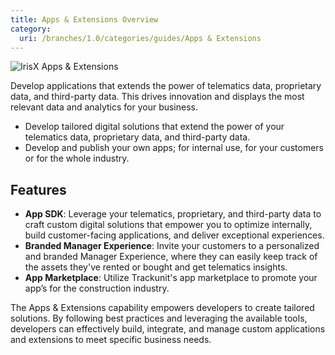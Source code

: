 ```yaml
---
title: Apps & Extensions Overview
category:
  uri: /branches/1.0/categories/guides/Apps & Extensions
---
```


![IrisX Apps & Extensions](https://cdn.statically.io/gh/trackunit/developer-hub/master/guides/apps-extensions/apps-irisX.png)

Develop applications that extends the power of telematics data, proprietary data, and third-party data. This drives innovation and displays the most relevant data and analytics for your business.

- Develop tailored digital solutions that extend the power of your telematics data, proprietary data, and third-party data.
- Develop and publish your own apps; for internal use, for your customers or for the whole industry.

## Features
- **App SDK**: Leverage your telematics, proprietary, and third-party data to craft custom digital solutions that empower you to optimize internally, build customer-facing applications, and deliver exceptional experiences.
- **Branded Manager Experience**: Invite your customers to a personalized and branded Manager Experience, where they can easily keep track of the assets they've rented or bought and get telematics insights.
- **App Marketplace**: Utilize Trackunit's app marketplace to promote your app’s for the construction industry.

The Apps & Extensions capability empowers developers to create tailored solutions. By following best practices and leveraging the available tools, developers can effectively build, integrate, and manage custom applications and extensions to meet specific business needs.
